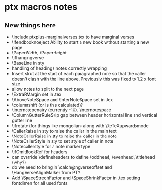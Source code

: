 # ptx macros notes

## New things here

- \include ptxplus-marginalverses.tex to have marginal verses
- \ifendbooknoeject Ability to start a new book without starting a new page
- \PaperWidth, \PaperHeight
- \ifhangingverse
- \BaseLine in sty
- handling of headings notes correctly wrapping
- Insert strut at the start of each paragraphed note so that the caller doesn't clash with the line above. Previously this was fixed to 1.2 x font size
- allow notes to split to the next page
- \ExtraRMargin set in .tex
- \AboveNoteSpace and \InterNoteSpace set in .tex
- \columnshift (or is this calculated)?
- \internotepenalty (currently -10). \internotespace
- \ColumnGutterRuleSkip gap between header horizontal line and vertical gutter line
- \ifrotate (for things like mongolian) along with \XeTeXupwardsmode
- \CallerRaise in sty to raise the caller in the main text
- \NoteCallerRaise in sty to raise the caller in the note
- \NoteCallerStyle in sty to set style of caller in note
- \Notecallerstyle for a note marker type
- \ifOmitBookRef for headers
- can override \defineheaders to define \oddhead, \evenhead, \titlehead (why?)
- do we need to bring in \calch@ngverseoffset and \HangVerseAlignMarker from PT?
- Add \SpaceStrechFactor and \SpaceShrinkFactor in .tex setting fontdimen for all used fonts
